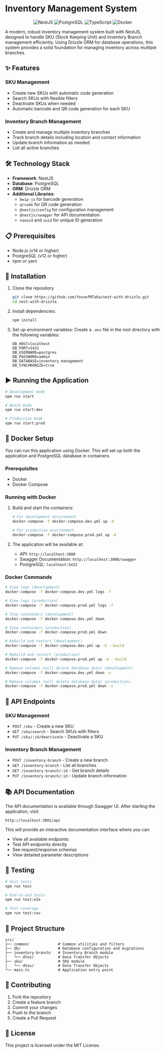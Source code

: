 # Inventory Management System

<p align="center">
  <img src="https://img.shields.io/badge/NestJS-E0234E?style=for-the-badge&logo=nestjs&logoColor=white" alt="NestJS" />
  <img src="https://img.shields.io/badge/PostgreSQL-316192?style=for-the-badge&logo=postgresql&logoColor=white" alt="PostgreSQL" />
  <img src="https://img.shields.io/badge/TypeScript-007ACC?style=for-the-badge&logo=typescript&logoColor=white" alt="TypeScript" />
  <img src="https://img.shields.io/badge/Docker-2496ED?style=for-the-badge&logo=docker&logoColor=white" alt="Docker" />
</p>

A modern, robust inventory management system built with NestJS, designed to handle SKU (Stock Keeping Unit) and Inventory Branch management efficiently. Using Drizzle ORM for database operations, this system provides a solid foundation for managing inventory across multiple branches.

## ✨ Features

### SKU Management

- Create new SKUs with automatic code generation
- Search SKUs with flexible filters
- Deactivate SKUs when needed
- Automatic barcode and QR code generation for each SKU

### Inventory Branch Management

- Create and manage multiple inventory branches
- Track branch details including location and contact information
- Update branch information as needed
- List all active branches

## 🛠️ Technology Stack

- **Framework**: NestJS
- **Database**: PostgreSQL
- **ORM**: Drizzle ORM
- **Additional Libraries**:
  - `bwip-js` for barcode generation
  - `qrcode` for QR code generation
  - `@nestjs/config` for configuration management
  - `@nestjs/swagger` for API documentation
  - `nanoid` and `uuid` for unique ID generation

## 📋 Prerequisites

- Node.js (v14 or higher)
- PostgreSQL (v12 or higher)
- npm or yarn

## 🚀 Installation

1. Clone the repository

   ```bash
   git clone https://github.com/YousefMTaha/nest-with-drizzle.git
   cd nest-with-drizzle
   ```

2. Install dependencies:

   ```bash
   npm install
   ```

3. Set up environment variables:
   Create a `.env` file in the root directory with the following variables:
   ```
   DB_HOST=localhost
   DB_PORT=5432
   DB_USERNAME=postgres
   DB_PASSWORD=admin
   DB_DATABASE=inventory_management
   DB_SYNCHRONIZE=true
   ```

## ▶️ Running the Application

```bash
# Development mode
npm run start

# Watch mode
npm run start:dev

# Production mode
npm run start:prod
```

## 🐳 Docker Setup

You can run this application using Docker. This will set up both the application and PostgreSQL database in containers.

### Prerequisites

- Docker
- Docker Compose

### Running with Docker

1. Build and start the containers:

   ```bash
   # For development environment
   docker-compose -f docker-compose.dev.yml up -d

   # For production environment
   docker-compose -f docker-compose.prod.yml up -d
   ```

2. The application will be available at:
   - API: `http://localhost:3000`
   - Swagger Documentation: `http://localhost:3000/swagger`
   - PostgreSQL: `localhost:5432`

### Docker Commands

```bash
# View logs (development)
docker-compose -f docker-compose.dev.yml logs -f

# View logs (production)
docker-compose -f docker-compose.prod.yml logs -f

# Stop containers (development)
docker-compose -f docker-compose.dev.yml down

# Stop containers (production)
docker-compose -f docker-compose.prod.yml down

# Rebuild and restart (development)
docker-compose -f docker-compose.dev.yml up -d --build

# Rebuild and restart (production)
docker-compose -f docker-compose.prod.yml up -d --build

# Remove volumes (will delete database data) (development)
docker-compose -f docker-compose.dev.yml down -v

# Remove volumes (will delete database data) (production)
docker-compose -f docker-compose.prod.yml down -v
```

## 📡 API Endpoints

### SKU Management

- `POST /sku` - Create a new SKU
- `GET /sku/search` - Search SKUs with filters
- `PUT /sku/:id/deactivate` - Deactivate a SKU

### Inventory Branch Management

- `POST /inventory-branch` - Create a new branch
- `GET /inventory-branch` - List all branches
- `GET /inventory-branch/:id` - Get branch details
- `PUT /inventory-branch/:id` - Update branch information

## 📚 API Documentation

The API documentation is available through Swagger UI. After starting the application, visit:

```
http://localhost:3001/api
```

This will provide an interactive documentation interface where you can:

- View all available endpoints
- Test API endpoints directly
- See request/response schemas
- View detailed parameter descriptions

## 🧪 Testing

```bash
# Unit tests
npm run test

# End-to-end tests
npm run test:e2e

# Test coverage
npm run test:cov
```

## 📂 Project Structure

```
src/
├── common/             # Common utilities and filters
├── db/                 # Database configuration and migrations
├── inventory-branch/   # Inventory Branch module
│   └── dtos/           # Data Transfer Objects
├── sku/                # SKU module
│   └── dtos/           # Data Transfer Objects
└── main.ts             # Application entry point
```

## 🤝 Contributing

1. Fork the repository
2. Create a feature branch
3. Commit your changes
4. Push to the branch
5. Create a Pull Request

## 📄 License

This project is licensed under the MIT License.
